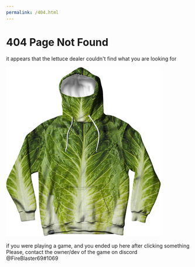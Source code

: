 ```yaml
---
permalink: /404.html
---
```

<head>
    <title>404 Page Not Found</title>
</head>
<body>
    <h1>404 Page Not Found</h1>
    <p class="center">it appears that the lettuce dealer couldn't find what you are looking for</p>
    <img class="center" src="./src/lettucedealer.svg">
    <p>if you were playing a game, and you ended up here after clicking something Please, contact the owner/dev of the game on discord @FireBlaster69#1069</p>
</body>
<script>
    .center {
        display: block;
        margin-left: auto;
        margin-right: auto;
        width: 50%;
    }
</script>
